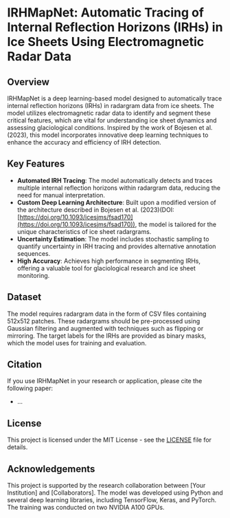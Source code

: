 # **IRHMapNet: Automatic Tracing of Internal Reflection Horizons (IRHs) in Ice Sheets Using Electromagnetic Radar Data**

## **Overview**
IRHMapNet is a deep learning-based model designed to automatically trace internal reflection horizons (IRHs) in radargram data from ice sheets. The model utilizes electromagnetic radar data to identify and segment these critical features, which are vital for understanding ice sheet dynamics and assessing glaciological conditions. Inspired by the work of Bojesen et al. (2023), this model incorporates innovative deep learning techniques to enhance the accuracy and efficiency of IRH detection.

## **Key Features**
- **Automated IRH Tracing**: The model automatically detects and traces multiple internal reflection horizons within radargram data, reducing the need for manual interpretation.
- **Custom Deep Learning Architecture**: Built upon a modified version of the architecture described in Bojesen et al. (2023)(DOI: [https://doi.org/10.1093/icesjms/fsad170](https://doi.org/10.1093/icesjms/fsad170)), the model is tailored for the unique characteristics of ice sheet radargrams.
- **Uncertainty Estimation**: The model includes stochastic sampling to quantify uncertainty in IRH tracing and provides alternative annotation sequences.
- **High Accuracy**: Achieves high performance in segmenting IRHs, offering a valuable tool for glaciological research and ice sheet monitoring.

## **Dataset**
The model requires radargram data in the form of CSV files containing 512x512 patches. These radargrams should be pre-processed using Gaussian filtering and augmented with techniques such as flipping or mirroring. The target labels for the IRHs are provided as binary masks, which the model uses for training and evaluation.

## **Citation**
If you use IRHMapNet in your research or application, please cite the following paper:
- ...

## **License**
This project is licensed under the MIT License - see the [LICENSE](LICENSE) file for details.

## **Acknowledgements**
This project is supported by the research collaboration between [Your Institution] and [Collaborators]. The model was developed using Python and several deep learning libraries, including TensorFlow, Keras, and PyTorch. The training was conducted on two NVIDIA A100 GPUs.

